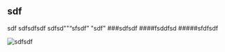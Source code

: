 ## sdf
sdf
sdfsdfsdf
sdfsd""“sfsdf”
"sdf"
###sdfsdf
####fsddfsd
#####sfdfsdf

![sdfsdf](http://www.baidu.com)

